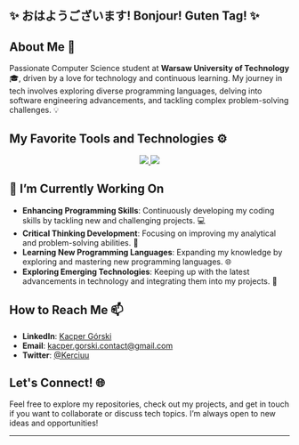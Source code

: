 ## ✨ おはようございます! Bonjour! Guten Tag! ✨

## About Me 🌟

Passionate Computer Science student at **Warsaw University of Technology** 🎓, driven by a love for technology and continuous learning. My journey in tech involves exploring diverse programming languages, delving into software engineering advancements, and tackling complex problem-solving challenges. 💡

## My Favorite Tools and Technologies ⚙️

<p align="center">
  <a href="https://skillicons.dev">
    <img src="https://skillicons.dev/icons?i=c,cpp,java,py,js,ts,html,css,react" />
    <img src="https://skillicons.dev/icons?i=mysql,postgres,nodejs,bootstrap,git,linux,windows" />
  </a>
</p>

## 🔭 I’m Currently Working On

- **Enhancing Programming Skills**: Continuously developing my coding skills by tackling new and challenging projects. 💻
- **Critical Thinking Development**: Focusing on improving my analytical and problem-solving abilities. 🧠
- **Learning New Programming Languages**: Expanding my knowledge by exploring and mastering new programming languages. 🌐
- **Exploring Emerging Technologies**: Keeping up with the latest advancements in technology and integrating them into my projects. 🚀

## How to Reach Me 📫

- **LinkedIn**: [Kacper Górski](https://www.linkedin.com/in/kacper-gorski-se/)
- **Email**: [kacper.gorski.contact@gmail.com](mailto:kacper.gorski.contact@gmail.com)
- **Twitter**: [@Kerciuu](https://twitter.com/Kerciuu)

## Let's Connect! 🌐

Feel free to explore my repositories, check out my projects, and get in touch if you want to collaborate or discuss tech topics. I’m always open to new ideas and opportunities!

---
